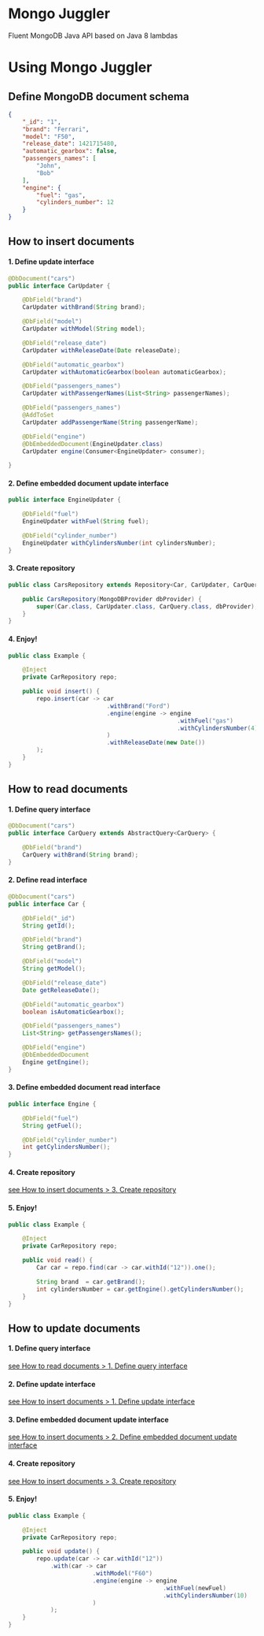 Mongo Juggler
=============
Fluent MongoDB Java API based on Java 8 lambdas

Using Mongo Juggler
=============

Define MongoDB document schema
--------------
```json
{
    "_id": "1",
    "brand": "Ferrari",
    "model": "F50",
    "release_date": 1421715480,
    "automatic_gearbox": false,
    "passengers_names": [
        "John",
        "Bob"
    ],
    "engine": {
        "fuel": "gas",
        "cylinders_number": 12
    }
}
```

How to insert documents
---------

#### 1. Define update interface
```java
@DbDocument("cars")
public interface CarUpdater {

    @DbField("brand")
    CarUpdater withBrand(String brand);

    @DbField("model")
    CarUpdater withModel(String model);

    @DbField("release_date")
    CarUpdater withReleaseDate(Date releaseDate);

    @DbField("automatic_gearbox")
    CarUpdater withAutomaticGearbox(boolean automaticGearbox);

    @DbField("passengers_names")
    CarUpdater withPassengerNames(List<String> passengerNames);

    @DbField("passengers_names")
    @AddToSet
    CarUpdater addPassengerName(String passengerName);

    @DbField("engine")
    @DbEmbeddedDocument(EngineUpdater.class)
    CarUpdater engine(Consumer<EngineUpdater> consumer);

}
```

#### 2. Define embedded document update interface
```java
public interface EngineUpdater {

    @DbField("fuel")
    EngineUpdater withFuel(String fuel);

    @DbField("cylinder_number")
    EngineUpdater withCylindersNumber(int cylindersNumber);
}
```

#### 3. Create repository
```java
public class CarsRepository extends Repository<Car, CarUpdater, CarQuery> {

    public CarsRepository(MongoDBProvider dbProvider) {
        super(Car.class, CarUpdater.class, CarQuery.class, dbProvider);
    }
}
```

#### 4. Enjoy!
```java
public class Example {

    @Inject
    private CarRepository repo;

    public void insert() {
        repo.insert(car -> car
                            .withBrand("Ford")
                            .engine(engine -> engine
                                                .withFuel("gas")
                                                .withCylindersNumber(4)
                            )
                            .withReleaseDate(new Date())
        );
    }
}
```


How to read documents
-------


#### 1. Define query interface
```java
@DbDocument("cars")
public interface CarQuery extends AbstractQuery<CarQuery> {

    @DbField("brand")
    CarQuery withBrand(String brand);
}
```

#### 2. Define read interface
```java
@DbDocument("cars")
public interface Car {

    @DbField("_id")
    String getId();

    @DbField("brand")
    String getBrand();

    @DbField("model")
    String getModel();

    @DbField("release_date")
    Date getReleaseDate();

    @DbField("automatic_gearbox")
    boolean isAutomaticGearbox();

    @DbField("passengers_names")
    List<String> getPassengersNames();

    @DbField("engine")
    @DbEmbeddedDocument
    Engine getEngine();
}
```

#### 3. Define embedded document read interface
```java
public interface Engine {

    @DbField("fuel")
    String getFuel();

    @DbField("cylinder_number")
    int getCylindersNumber();
}
```

#### 4. Create repository
[see How to insert documents > 3. Create repository](#3-create-repository)

#### 5. Enjoy!
```java
public class Example {

    @Inject
    private CarRepository repo;

    public void read() {
        Car car = repo.find(car -> car.withId("12")).one();

        String brand  = car.getBrand();
        int cylindersNumber = car.getEngine().getCylindersNumber();
    }
}
```

How to update documents
--------

#### 1. Define query interface
[see How to read documents > 1. Define query interface](#1-define-query-interface)

#### 2. Define update interface
[see How to insert documents > 1. Define update interface](#1-define-update-interface)

#### 3. Define embedded document update interface
[see How to insert documents > 2. Define embedded document update interface](#2-define-embedded-document-update-interface)

#### 4. Create repository
[see How to insert documents > 3. Create repository](#3-create-repository)

#### 5. Enjoy!

```java
public class Example {

    @Inject
    private CarRepository repo;

    public void update() {
        repo.update(car -> car.withId("12"))
            .with(car -> car
                        .withModel("F60")
                        .engine(engine -> engine
                                            .withFuel(newFuel)
                                            .withCylindersNumber(10)
                        )
            );
    }
}
```
